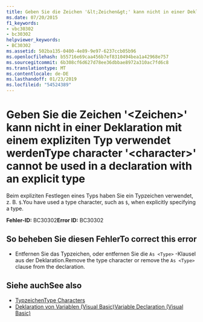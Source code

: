 ```yaml
---
title: Geben Sie die Zeichen '&lt;Zeichen&gt;' kann nicht in einer Deklaration mit einem expliziten Typ verwendet werden
ms.date: 07/20/2015
f1_keywords:
- vbc30302
- bc30302
helpviewer_keywords:
- BC30302
ms.assetid: 502ba135-0400-4e89-9e97-6237ccb05b96
ms.openlocfilehash: b55716e69caa456b7ef8310494bea1a42968e757
ms.sourcegitcommit: 6b308cf6d627d78ee36dbbae8972a310ac7fd6c8
ms.translationtype: MT
ms.contentlocale: de-DE
ms.lasthandoff: 01/23/2019
ms.locfileid: "54524389"
---
```

# <a name="type-character-ltcharactergt-cannot-be-used-in-a-declaration-with-an-explicit-type"></a><span data-ttu-id="578cf-102">Geben Sie die Zeichen '&lt;Zeichen&gt;' kann nicht in einer Deklaration mit einem expliziten Typ verwendet werden</span><span class="sxs-lookup"><span data-stu-id="578cf-102">Type character '&lt;character&gt;' cannot be used in a declaration with an explicit type</span></span>
<span data-ttu-id="578cf-103">Beim expliziten Festlegen eines Typs haben Sie ein Typzeichen verwendet, z. B. `$`.</span><span class="sxs-lookup"><span data-stu-id="578cf-103">You have used a type character, such as `$`, when explicitly specifying a type.</span></span>  
  
 <span data-ttu-id="578cf-104">**Fehler-ID:** BC30302</span><span class="sxs-lookup"><span data-stu-id="578cf-104">**Error ID:** BC30302</span></span>  
  
## <a name="to-correct-this-error"></a><span data-ttu-id="578cf-105">So beheben Sie diesen Fehler</span><span class="sxs-lookup"><span data-stu-id="578cf-105">To correct this error</span></span>  
  
-   <span data-ttu-id="578cf-106">Entfernen Sie das Typzeichen, oder entfernen Sie die `As <Type>` -Klausel aus der Deklaration.</span><span class="sxs-lookup"><span data-stu-id="578cf-106">Remove the type character or remove the `As <Type>` clause from the declaration.</span></span>  
  
## <a name="see-also"></a><span data-ttu-id="578cf-107">Siehe auch</span><span class="sxs-lookup"><span data-stu-id="578cf-107">See also</span></span>
- [<span data-ttu-id="578cf-108">Typzeichen</span><span class="sxs-lookup"><span data-stu-id="578cf-108">Type Characters</span></span>](../../visual-basic/programming-guide/language-features/data-types/type-characters.md)
- [<span data-ttu-id="578cf-109">Deklaration von Variablen (Visual Basic)</span><span class="sxs-lookup"><span data-stu-id="578cf-109">Variable Declaration (Visual Basic)</span></span>](../programming-guide/language-features/variables/variable-declaration.md)
